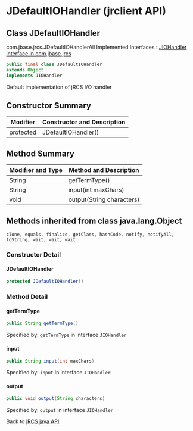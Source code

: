 # JDefaultIOHandler (jrclient API)

<PageHeader />

## Class JDefaultIOHandler

com.jbase.jrcs.JDefaultIOHandlerAll Implemented Interfaces : [JIOHandler interface in com.jbase.jrcs](./../jiohandler-jrclient-api)

``` java
public final class JDefaultIOHandler
extends Object
implements JIOHandler
```

Default implementation of jRCS I/O handler

## Constructor Summary

| Modifier | Constructor and Description |
| --- | --- |
| protected | JDefaultIOHandler() |

## Method Summary

| Modifier and Type | Method and Description |
| --- | --- |
| String | getTermType() |
| String | input(int maxChars) |
| void | output(String characters) |

## Methods inherited from class java.lang.Object

`clone, equals, finalize, getClass, hashCode, notify, notifyAll, toString, wait, wait, wait`

### Constructor Detail

#### **JDefaultIOHandler**

``` java
protected JDefaultIOHandler()
```

### Method Detail

#### getTermType

``` java
public String getTermType()
```

Specified by: `getTermType` in interface `JIOHandler`

#### input

``` java
public String input(int maxChars)
```

Specified by: `input` in interface `JIOHandler`

#### **output**

``` java
public void output(String characters)
```

Specified by: `output` in interface `JIOHandler`

Back to [jRCS java API](./../README.md)
